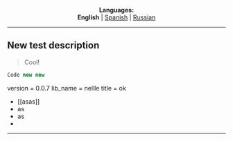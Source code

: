 <p align="center"><b>Languages:</b><br /><b>English</b> | <a href="https://github.com/markolofsen/nellle/blob/master/README_es.md">Spanish</a> | <a href="https://github.com/markolofsen/nellle/blob/master/README_ru.md">Russian</a></p>

---

## New test description

> Cool!

```javascript
Code new new
```

version = 0.0.7
lib_name = nellle
title = ok

* [[asas]]
* as
* as
* 

---

